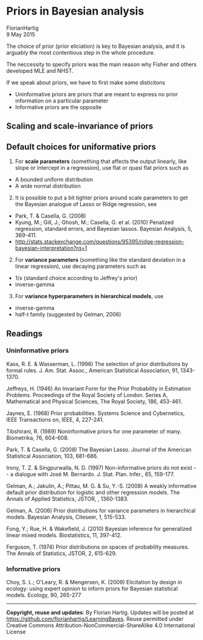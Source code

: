 # Priors in Bayesian analysis
FlorianHartig  
9 May 2015  






The choice of prior (prior eliciation) is key to Bayesian analysis, and it is arguably the most contentious step in the whole procedure. 

The neccessity to specify priors was the main reason why Fisher and others developed MLE and NHST. 

If we speak about priors, we have to first make some disticitons 

* Uninformative priors are priors that are meant to express no prior information on a particular parameter
* Informative priors are the opposite 

## Scaling and scale-invariance of priors 





## Default choices for uniformative priors 

1. For **scale parameters** (something that affects the output linearly, like slope or intercept in a regression), use flat or quasi flat priors such as
  * A bounded uniform distribution
  * A wide normal distribution
  
2. It is possible to put a bit tighter priors around scale parameters to get the Bayesian analogue of Lasso or Ridge regression, see 
  * Park, T. & Casella, G. (2008) 
  * Kyung, M.; Gill, J.; Ghosh, M.; Casella, G. et al. (2010) Penalized regression, standard errors, and Bayesian lassos. Bayesian Analysis, 5, 369-411.
  * http://stats.stackexchange.com/questions/95395/ridge-regression-bayesian-interpretation?rq=1


2. For **variance parameters** (something like the standard deviation in a linear regression), use decaying parameters such as
  * 1/x (standard choice according to Jeffrey's prior)
  * inverse-gamma
  
3. For **variance hyperparameters in hierarchical models**, use
  * inverse-gamma
  * half-t family (suggested by Gelman, 2006)
  


## Readings

### Uninformative priors 

Kass, R. E. & Wasserman, L. (1996) The selection of prior distributions by formal rules. J. Am. Stat. Assoc., American Statistical Association, 91, 1343-1370.

Jeffreys, H. (1946) An Invariant Form for the Prior Probability in Estimation Problems. Proceedings of the Royal Society of London. Series A, Mathematical and Physical Sciences, The Royal Society, 186, 453-461.

Jaynes, E. (1968) Prior probabilities. Systems Science and Cybernetics, IEEE Transactions on, IEEE, 4, 227-241.

Tibshirani, R. (1989) Noninformative priors for one parameter of many. Biometrika, 76, 604-608.

Park, T. & Casella, G. (2008) The Bayesian Lasso. Journal of the American Statistical Association, 103, 681-686.

Irony, T. Z. & Singpurwalla, N. D. (1997) Non-informative priors do not exist -- a dialogue with José M. Bernardo. J. Stat. Plan. Infer., 65, 159-177.

Gelman, A.; Jakulin, A.; Pittau, M. G. & Su, Y.-S. (2008) A weakly informative default prior distribution for logistic and other regression models. The Annals of Applied Statistics, JSTOR, , 1360-1383.

Gelman, A. (2006) Prior distributions for variance parameters in hierarchical models. Bayesian Analysis, Citeseer, 1, 515-533.

Fong, Y.; Rue, H. & Wakefield, J. (2010) Bayesian inference for generalized linear mixed models. Biostatistics, 11, 397-412.

Ferguson, T. (1974) Prior distributions on spaces of probability measures. The Annals of Statistics, JSTOR, 2, 615-629.


### Informative priors 

Choy, S. L.; O'Leary, R. & Mengersen, K. (2009) Elicitation by design in ecology: using expert opinion to inform priors for Bayesian statistical models. Ecology, 90, 265-277




---
**Copyright, reuse and updates**: By Florian Hartig. Updates will be posted at https://github.com/florianhartig/LearningBayes. Reuse permitted under Creative Commons Attribution-NonCommercial-ShareAlike 4.0 International License


